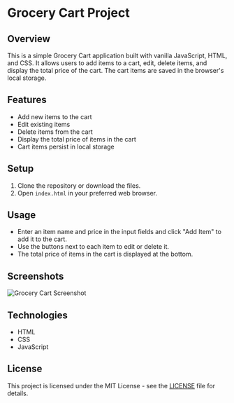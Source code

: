 # Grocery Cart Project

## Overview
This is a simple Grocery Cart application built with vanilla JavaScript, HTML, and CSS. It allows users to add items to a cart, edit, delete items, and display the total price of the cart. The cart items are saved in the browser's local storage.

## Features
- Add new items to the cart
- Edit existing items
- Delete items from the cart
- Display the total price of items in the cart
- Cart items persist in local storage

## Setup
1. Clone the repository or download the files.
2. Open `index.html` in your preferred web browser.

## Usage
- Enter an item name and price in the input fields and click "Add Item" to add it to the cart.
- Use the buttons next to each item to edit or delete it.
- The total price of items in the cart is displayed at the bottom.

## Screenshots
![Grocery Cart Screenshot](screenshot.png) <!-- Add a screenshot of your project -->

## Technologies
- HTML
- CSS
- JavaScript

## License
This project is licensed under the MIT License - see the [LICENSE](LICENSE) file for details.
